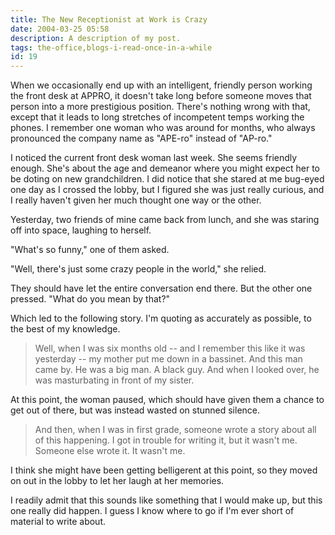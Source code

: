 ```yaml
---
title: The New Receptionist at Work is Crazy
date: 2004-03-25 05:58
description: A description of my post.
tags: the-office,blogs-i-read-once-in-a-while
id: 19
---
```

When we occasionally end up with an intelligent, friendly person working the front desk at APPRO, it doesn't take long before someone moves that person into a more prestigious position.  There's nothing wrong with that, except that it leads to long stretches of incompetent temps working the phones.  I remember one woman who was around for months, who always pronounced the company name as "APE-ro" instead of "AP-ro."

I noticed the current front desk woman last week.  She seems friendly enough.  She's about the age and demeanor where you might expect her to be doting on new grandchildren.  I did notice that she stared at me bug-eyed one day as I crossed the lobby, but I figured she was just really curious, and I really haven't given her much thought one way or the other.

Yesterday, two friends of mine came back from lunch, and she was staring off into space, laughing to herself.

"What's so funny," one of them asked.

"Well, there's just some crazy people in the world," she relied.

They should have let the entire conversation end there.  But the other one pressed.  "What do you mean by that?"

Which led to the following story.  I'm quoting as accurately as possible, to the best of my knowledge.

<blockquote>Well, when I was six months old -- and I remember this like it was yesterday -- my mother put me down in a bassinet.  And this man came by.  He was a big man.  A black guy.  And when I looked over, he was masturbating in front of my sister.</blockquote>

At this point, the woman paused, which should have given them a chance to get out of there, but was instead wasted on stunned silence.

<blockquote>And then, when I was in first grade, someone wrote a story about all of this happening.  I got in trouble for writing it, but it wasn't me.  Someone else wrote it.  It wasn't me.</blockquote>

I think she might have been getting belligerent at this point, so they moved on out in the lobby to let her laugh at her memories.

I readily admit that this sounds like something that I would make up, but this one really did happen.  I guess I know where to go if I'm ever short of material to write about.

